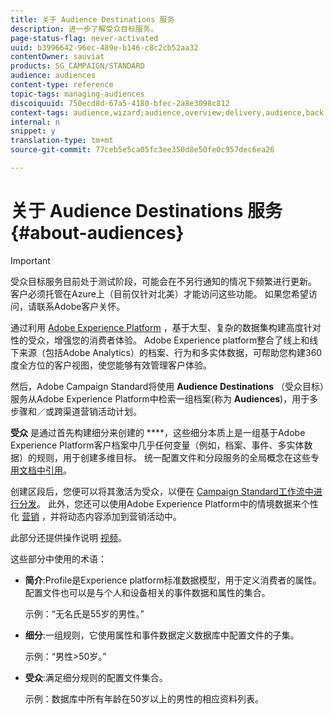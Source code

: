 ```yaml
---
title: 关于 Audience Destinations 服务
description: 进一步了解受众目标服务。
page-status-flag: never-activated
uuid: b3996642-96ec-489e-b146-c8c2cb52aa32
contentOwner: sauviat
products: SG_CAMPAIGN/STANDARD
audience: audiences
content-type: reference
topic-tags: managing-audiences
discoiquuid: 750ecd8d-67a5-4180-bfec-2a8e3098c812
context-tags: audience,wizard;audience,overview;delivery,audience,back
internal: n
snippet: y
translation-type: tm+mt
source-git-commit: 77ceb5e5ca05fc3ee350d8e50fe0c957dec6ea26

---
```



# 关于 Audience Destinations 服务 {#about-audiences}

>[!IMPORTANT]
>
>受众目标服务目前处于测试阶段，可能会在不另行通知的情况下频繁进行更新。 客户必须托管在Azure上（目前仅针对北美）才能访问这些功能。 如果您希望访问，请联系Adobe客户关怀。

通过利用 [Adobe Experience Platform](https://www.adobe.io/apis/experienceplatform/home.html) ，基于大型、复杂的数据集构建高度针对性的受众，增强您的消费者体验。 Adobe Experience platform整合了线上和线下来源（包括Adobe Analytics）的档案、行为和多实体数据，可帮助您构建360度全方位的客户视图，使您能够有效管理客户体验。

然后，Adobe Campaign Standard将使用 **Audience Destinations** （受众目标）服务从Adobe Experience Platform中检索一组档案(称为 **Audiences**)，用于多步骤和／或跨渠道营销活动计划。

**受众** 是通过首先构建细分来创建的 ****，这些细分本质上是一组基于Adobe Experience Platform客户档案中几乎任何变量（例如，档案、事件、多实体数据）的规则，用于创建多维目标。 统一配置文件和分段服务的全局概念在这些专 [用文档中引用](https://www.adobe.io/apis/experienceplatform/home/profile-identity-segmentation.html)。

创建区段后，您便可以将其激活为受众，以便在 [Campaign Standard工作流中进行分发](../../automating/using/aep-targeting-audiences.md)。 此外，您还可以使用Adobe Experience Platform中的情境数据来个性化 [营销](../../automating/using/aep-personalizing-campaigns.md) ，并将动态内容添加到营销活动中。

此部分还提供操作说明 [视频](https://docs.adobe.com/content/help/en/campaign-learn/campaign-standard-tutorials/profiles-and-audiences/audience-destinations/audience-destinations-overview.html)。

这些部分中使用的术语：

* **简介**:Profile是Experience platform标准数据模型，用于定义消费者的属性。 配置文件也可以是与个人和设备相关的事件数据和属性的集合。

   示例：“无名氏是55岁的男性。”

* **细分**:一组规则，它使用属性和事件数据定义数据库中配置文件的子集。

   示例：“男性>50岁。”

* **受众**:满足细分规则的配置文件集合。

   示例：数据库中所有年龄在50岁以上的男性的相应资料列表。
